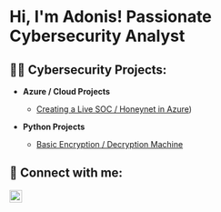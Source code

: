 <h1>Hi, I'm Adonis! Passionate Cybersecurity Analyst

<h2>👨‍💻 Cybersecurity Projects:</h2>

- <b>Azure / Cloud Projects</b>
  - [Creating a Live SOC / Honeynet in Azure](https://github.com/Adonis-TG1/Cloud-SOC/blob/main/README.md))

 
- <b>Python Projects</b>
  - [Basic Encryption / Decryption Machine](https://github.com/Adonis-TG1/Basic-Encryption-Decryption-Machine)




<h2> 🤳 Connect with me:</h2>


[<img align="left" alt="JoshMadakor | LinkedIn" width="22px" src="https://cdn.jsdelivr.net/npm/simple-icons@v3/icons/linkedin.svg" />][linkedin]


[linkedin]: https://linkedin.com/in/joshmadakor

<!--
**joshmadakor1/joshmadakor1** is a ✨ _special_ ✨ repository because its `README.md` (this file) appears on your GitHub profile.

